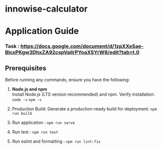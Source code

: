 # innowise-calculator

# Application Guide

### Task : https://docs.google.com/document/d/1zpXXeSae-BlcxPKgw3DhxZA92cspVailrPYoaXSYrW8/edit?tab=t.0

## Prerequisites

Before running any commands, ensure you have the following:

1. **Node.js and npm**  
   Install Node.js (LTS version recommended) and npm. Verify installation:
   `node -v`
   `npm -v`

2. Production Build:
   Generate a production-ready build for deployment: `npm run build`

3. Run application : `npm run serve `

4. Run test : `npm run test`

5. Run eslint and formatting : `npm run lint:fix `
